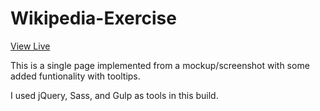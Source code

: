# Wikipedia-Exercise

[View Live](http://mateoclarke.github.io/wikipedia-exercise/)

This is a single page implemented from a mockup/screenshot with some added funtionality with tooltips.

I used jQuery, Sass, and Gulp as tools in this build.